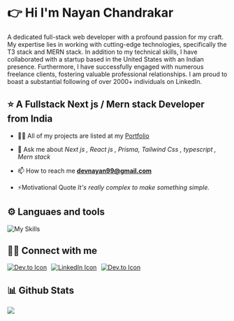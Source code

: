 <h1 align="left" >👉 Hi I'm Nayan Chandrakar</h1>
<p>
A dedicated full-stack web developer with a profound passion for my craft. My expertise lies in working with cutting-edge technologies, specifically the T3 stack and MERN stack. In addition to my technical skills, I have collaborated with a startup based in the United States with an Indian presence. Furthermore, I have successfully engaged with numerous freelance clients, fostering valuable professional relationships. I am proud to boast a substantial following of over 2000+ individuals on LinkedIn.
</p>

<h2 align="left">⭐ A Fullstack Next js / Mern stack Developer from India</h2>

- 👨‍💻 All of my projects are listed at my [Portfolio](https://nayanchandrakar.vercel.app/)

- 💬 Ask me about _<i> Next js , React js , Prisma, Tailwind Css , typescript , Mern stack</i>_

- 📫 How to reach me **devnayan99@gmail.com**

- ⚡Motivational Quote <i>It's really complex to make something simple.</i>
  <br/>

<h2>⚙️ Languaes and tools</h2>

![My Skills](https://skillicons.dev/icons?i=nextjs,react,prisma,typescript,tailwind,nodejs,expressjs,docker,firebase,github,git,html,js,c,cpp,css,mongodb,postgres,figma,vercel,vite,vscode,webpack,bash)

<h2>🧑‍💻 Connect with me</h2>

<p style="display: flex; flex-direction: row; gap: 10px;">
<a href="https://twitter.com/NayanProgrammer" target="blank">
<img src="https://skillicons.dev/icons?i=twitter" alt="Dev.to Icon" >
</a>
<a href="https://www.linkedin.com/in/nayan-chandrakar" target="blank" >
<img src="https://skillicons.dev/icons?i=linkedin" alt="LinkedIn Icon" >
</a>
<a href="https://dev.to/nayan0000" target="blank">
<img src="https://skillicons.dev/icons?i=devto" alt="Dev.to Icon" >
</a>
</p>

<h2>📊 Github Stats</h2>

![](https://github-readme-streak-stats.herokuapp.com/?user=Nayanchandrakar&theme=dark&hide_border=false)<br/><br/>
